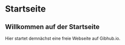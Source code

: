 # Startseite

## Willkommen auf der Startseite
Hier startet demnächst eine freie Webseite auf Gibhub.io.
